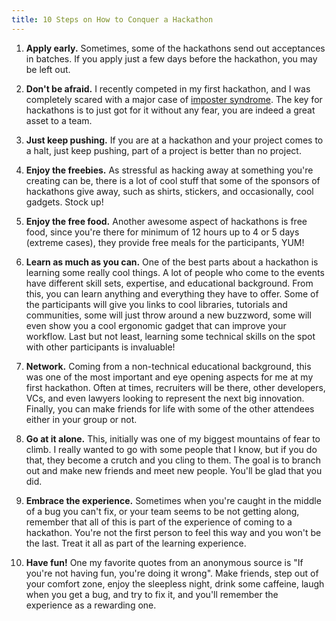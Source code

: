 ```yaml
---
title: 10 Steps on How to Conquer a Hackathon
---
```

1.  **Apply early.** Sometimes, some of the hackathons send out acceptances in batches. If you apply just a few days before the hackathon, you may be left out.

2.  **Don't be afraid.** I recently competed in my first hackathon, and I was completely scared with a major case of <a href='/working-in-tech/imposter-syndrome/' target='_blank' rel='nofollow'>imposter syndrome</a>. The key for hackathons is to just got for it without any fear, you are indeed a great asset to a team.

3.  **Just keep pushing.** If you are at a hackathon and your project comes to a halt, just keep pushing, part of a project is better than no project.

4.  **Enjoy the freebies.** As stressful as hacking away at something you're creating can be, there is a lot of cool stuff that some of the sponsors of hackathons give away, such as shirts, stickers, and occasionally, cool gadgets. Stock up!

5.  **Enjoy the free food.** Another awesome aspect of hackathons is free food, since you're there for minimum of 12 hours up to 4 or 5 days (extreme cases), they provide free meals for the participants, YUM!

6.  **Learn as much as you can.** One of the best parts about a hackathon is learning some really cool things. A lot of people who come to the events have different skill sets, expertise, and educational background. From this, you can learn anything and everything they have to offer. Some of the participants will give you links to cool libraries, tutorials and communities, some will just throw around a new buzzword, some will even show you a cool ergonomic gadget that can improve your workflow. Last but not least, learning some technical skills on the spot with other participants is invaluable!

7.  **Network.** Coming from a non-technical educational background, this was one of the most important and eye opening aspects for me at my first hackathon. Often at times, recruiters will be there, other developers, VCs, and even lawyers looking to represent the next big innovation. Finally, you can make friends for life with some of the other attendees either in your group or not.

8.  **Go at it alone.** This, initially was one of my biggest mountains of fear to climb. I really wanted to go with some people that I know, but if you do that, they become a crutch and you cling to them. The goal is to branch out and make new friends and meet new people. You'll be glad that you did.

9.  **Embrace the experience.** Sometimes when you're caught in the middle of a bug you can't fix, or your team seems to be not getting along, remember that all of this is part of the experience of coming to a hackathon. You're not the first person to feel this way and you won't be the last. Treat it all as part of the learning experience.

10.  **Have fun!** One my favorite quotes from an anonymous source is "If you're not having fun, you're doing it wrong". Make friends, step out of your comfort zone, enjoy the sleepless night, drink some caffeine, laugh when you get a bug, and try to fix it, and you'll remember the experience as a rewarding one.
